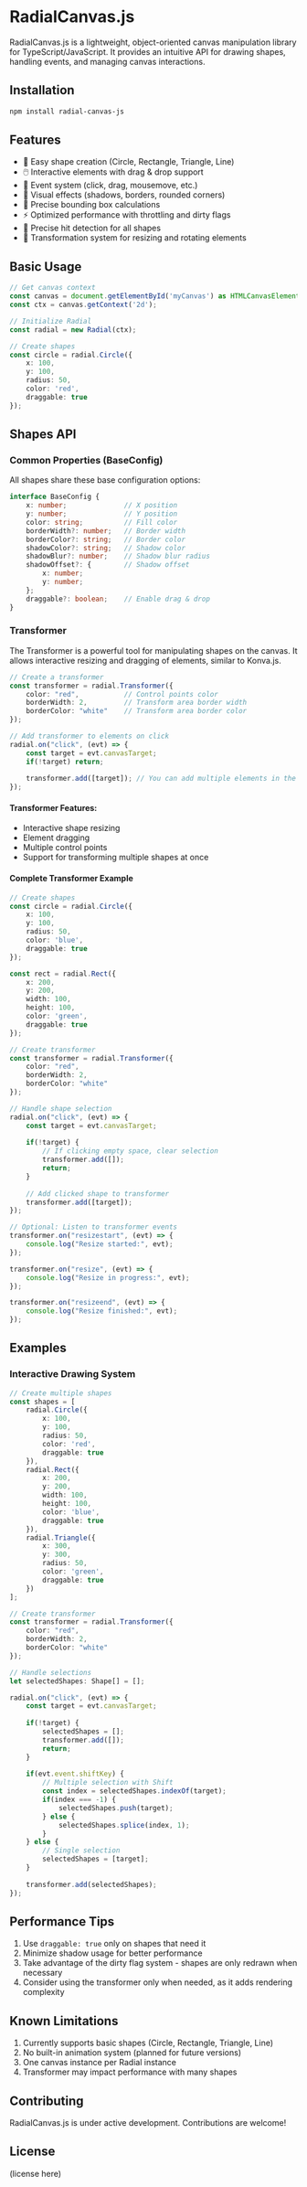 # RadialCanvas.js

RadialCanvas.js is a lightweight, object-oriented canvas manipulation library for TypeScript/JavaScript. It provides an intuitive API for drawing shapes, handling events, and managing canvas interactions.

## Installation

```bash
npm install radial-canvas-js
```

## Features

- 🎨 Easy shape creation (Circle, Rectangle, Triangle, Line)
- 🖱️ Interactive elements with drag & drop support
- 🎯 Event system (click, drag, mousemove, etc.)
- 💫 Visual effects (shadows, borders, rounded corners)
- 📏 Precise bounding box calculations
- ⚡ Optimized performance with throttling and dirty flags
- 🎯 Precise hit detection for all shapes
- 🔄 Transformation system for resizing and rotating elements

## Basic Usage

```typescript
// Get canvas context
const canvas = document.getElementById('myCanvas') as HTMLCanvasElement;
const ctx = canvas.getContext('2d');

// Initialize Radial
const radial = new Radial(ctx);

// Create shapes
const circle = radial.Circle({
    x: 100,
    y: 100,
    radius: 50,
    color: 'red',
    draggable: true
});
```

## Shapes API

### Common Properties (BaseConfig)

All shapes share these base configuration options:

```typescript
interface BaseConfig {
    x: number;              // X position
    y: number;              // Y position
    color: string;          // Fill color
    borderWidth?: number;   // Border width
    borderColor?: string;   // Border color
    shadowColor?: string;   // Shadow color
    shadowBlur?: number;    // Shadow blur radius
    shadowOffset?: {        // Shadow offset
        x: number;
        y: number;
    };
    draggable?: boolean;    // Enable drag & drop
}
```

### Transformer

The Transformer is a powerful tool for manipulating shapes on the canvas. It allows interactive resizing and dragging of elements, similar to Konva.js.

```typescript
// Create a transformer
const transformer = radial.Transformer({
    color: "red",           // Control points color
    borderWidth: 2,         // Transform area border width
    borderColor: "white"    // Transform area border color
});

// Add transformer to elements on click
radial.on("click", (evt) => {
    const target = evt.canvasTarget;
    if(!target) return;
    
    transformer.add([target]); // You can add multiple elements in the array
});
```

#### Transformer Features:
- Interactive shape resizing
- Element dragging
- Multiple control points
- Support for transforming multiple shapes at once

#### Complete Transformer Example

```typescript
// Create shapes
const circle = radial.Circle({
    x: 100,
    y: 100,
    radius: 50,
    color: 'blue',
    draggable: true
});

const rect = radial.Rect({
    x: 200,
    y: 200,
    width: 100,
    height: 100,
    color: 'green',
    draggable: true
});

// Create transformer
const transformer = radial.Transformer({
    color: "red",
    borderWidth: 2,
    borderColor: "white"
});

// Handle shape selection
radial.on("click", (evt) => {
    const target = evt.canvasTarget;
    
    if(!target) {
        // If clicking empty space, clear selection
        transformer.add([]);
        return;
    }
    
    // Add clicked shape to transformer
    transformer.add([target]);
});

// Optional: Listen to transformer events
transformer.on("resizestart", (evt) => {
    console.log("Resize started:", evt);
});

transformer.on("resize", (evt) => {
    console.log("Resize in progress:", evt);
});

transformer.on("resizeend", (evt) => {
    console.log("Resize finished:", evt);
});
```

## Examples

### Interactive Drawing System

```typescript
// Create multiple shapes
const shapes = [
    radial.Circle({
        x: 100,
        y: 100,
        radius: 50,
        color: 'red',
        draggable: true
    }),
    radial.Rect({
        x: 200,
        y: 200,
        width: 100,
        height: 100,
        color: 'blue',
        draggable: true
    }),
    radial.Triangle({
        x: 300,
        y: 300,
        radius: 50,
        color: 'green',
        draggable: true
    })
];

// Create transformer
const transformer = radial.Transformer({
    color: "red",
    borderWidth: 2,
    borderColor: "white"
});

// Handle selections
let selectedShapes: Shape[] = [];

radial.on("click", (evt) => {
    const target = evt.canvasTarget;
    
    if(!target) {
        selectedShapes = [];
        transformer.add([]);
        return;
    }
    
    if(evt.event.shiftKey) {
        // Multiple selection with Shift
        const index = selectedShapes.indexOf(target);
        if(index === -1) {
            selectedShapes.push(target);
        } else {
            selectedShapes.splice(index, 1);
        }
    } else {
        // Single selection
        selectedShapes = [target];
    }
    
    transformer.add(selectedShapes);
});
```

## Performance Tips

1. Use `draggable: true` only on shapes that need it
2. Minimize shadow usage for better performance
3. Take advantage of the dirty flag system - shapes are only redrawn when necessary
4. Consider using the transformer only when needed, as it adds rendering complexity

## Known Limitations

1. Currently supports basic shapes (Circle, Rectangle, Triangle, Line)
2. No built-in animation system (planned for future versions)
3. One canvas instance per Radial instance
4. Transformer may impact performance with many shapes

## Contributing

RadialCanvas.js is under active development. Contributions are welcome!

## License

(license here)